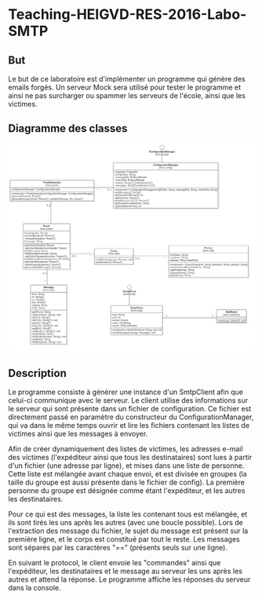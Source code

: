 # Teaching-HEIGVD-RES-2016-Labo-SMTP
## But
Le but de ce laboratoire est d'implémenter un programme qui génère des emails forgés. Un serveur Mock sera utilisé pour tester le programme et ainsi ne pas surcharger ou spammer les serveurs de l'école, ainsi que les victimes.

## Diagramme des classes
![image](./figures/Main.jpg)

## Description
Le programme consiste à générer une instance d'un SmtpClient afin que celui-ci communique avec le serveur. Le client utilise des informations sur le serveur qui sont présente dans un fichier de configuration. Ce fichier est directement passé en paramètre du constructeur du ConfigurationManager, qui va dans le même temps ouvrir et lire les fichiers contenant les listes de victimes ainsi que les messages à envoyer.

Afin de créer dynamiquement des listes de victimes, les adresses e-mail des victimes (l'expéditeur ainsi que tous les destinataires) sont lues à partir d'un fichier (une adresse par ligne), et mises dans une liste de personne. Cette liste est mélangée avant chaque envoi, et est divisée en groupes (la taille du groupe est aussi présente dans le fichier de config). La première personne du groupe est désignée comme étant l'expéditeur, et les autres les destinataires. 

Pour ce qui est des messages, la liste les contenant tous est mélangée, et ils sont tirés les uns après les autres (avec une boucle possible). Lors de l'extraction des message du fichier, le sujet du message est présent sur la première ligne, et le corps est constitué par tout le reste. Les messages sont séparés par les caractères "==" (présents seuls sur une ligne).

En suivant le protocol, le client envoie les "commandes" ainsi que l'expéditeur, les destinataires et le message au serveur les uns après les autres et attend la réponse. Le programme affiche les réponses du serveur dans la console.

